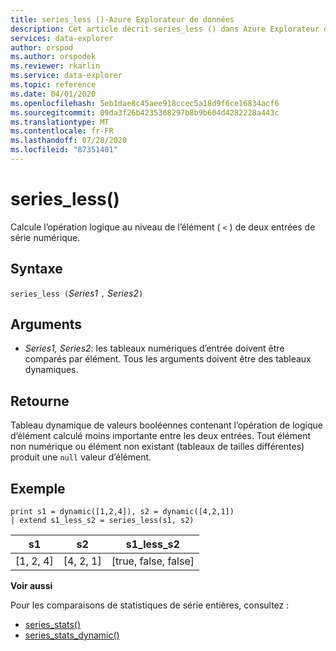 ```yaml
---
title: series_less ()-Azure Explorateur de données
description: Cet article décrit series_less () dans Azure Explorateur de données.
services: data-explorer
author: orspod
ms.author: orspodek
ms.reviewer: rkarlin
ms.service: data-explorer
ms.topic: reference
ms.date: 04/01/2020
ms.openlocfilehash: 5eb1dae8c45aee918ccec5a18d9f6ce16834acf6
ms.sourcegitcommit: 09da3f26b4235368297b8b9b604d4282228a443c
ms.translationtype: MT
ms.contentlocale: fr-FR
ms.lasthandoff: 07/28/2020
ms.locfileid: "87351401"
---
```

# <a name="series_less"></a>series_less()

Calcule l’opération logique au niveau de l’élément ( `<` ) de deux entrées de série numérique.

## <a name="syntax"></a>Syntaxe

`series_less (`*Series1* `,` *Series2*`)`

## <a name="arguments"></a>Arguments

* *Series1, Series2*: les tableaux numériques d’entrée doivent être comparés par élément. Tous les arguments doivent être des tableaux dynamiques. 

## <a name="returns"></a>Retourne

Tableau dynamique de valeurs booléennes contenant l’opération de logique d’élément calculé moins importante entre les deux entrées. Tout élément non numérique ou élément non existant (tableaux de tailles différentes) produit une `null` valeur d’élément.

## <a name="example"></a>Exemple

<!-- csl: https://help.kusto.windows.net:443/Samples -->
```kusto
print s1 = dynamic([1,2,4]), s2 = dynamic([4,2,1])
| extend s1_less_s2 = series_less(s1, s2)
```

|s1|s2|s1_less_s2|
|---|---|---|
|[1, 2, 4]|[4, 2, 1]|[true, false, false]|

**Voir aussi**

Pour les comparaisons de statistiques de série entières, consultez :
* [series_stats()](series-statsfunction.md)
* [series_stats_dynamic()](series-stats-dynamicfunction.md)
